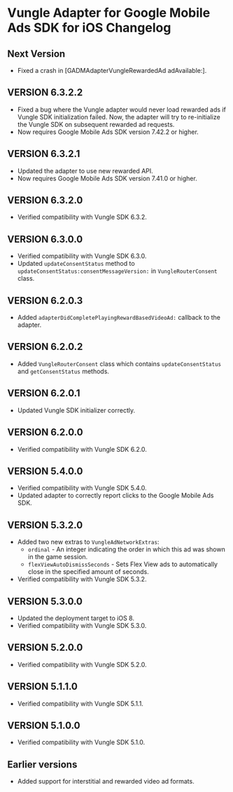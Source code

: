 # Vungle Adapter for Google Mobile Ads SDK for iOS Changelog

## Next Version
- Fixed a crash in [GADMAdapterVungleRewardedAd adAvailable:].

## VERSION 6.3.2.2
- Fixed a bug where the Vungle adapter would never load rewarded ads if Vungle SDK initialization failed. Now, the adapter will try to re-initialize the Vungle SDK on subsequent rewarded ad requests.
- Now requires Google Mobile Ads SDK version 7.42.2 or higher.

## VERSION 6.3.2.1
- Updated the adapter to use new rewarded API.
- Now requires Google Mobile Ads SDK version 7.41.0 or higher.

## VERSION 6.3.2.0
- Verified compatibility with Vungle SDK 6.3.2.

## VERSION 6.3.0.0
- Verified compatibility with Vungle SDK 6.3.0.
- Updated `updateConsentStatus` method to `updateConsentStatus:consentMessageVersion:` in `VungleRouterConsent` class.

## VERSION 6.2.0.3
- Added `adapterDidCompletePlayingRewardBasedVideoAd:` callback to the adapter.

## VERSION 6.2.0.2
- Added `VungleRouterConsent` class which contains `updateConsentStatus` and `getConsentStatus` methods.

## VERSION 6.2.0.1
- Updated Vungle SDK initializer correctly.

## VERSION 6.2.0.0
- Verified compatibility with Vungle SDK 6.2.0.

## VERSION 5.4.0.0
- Verified compatibility with Vungle SDK 5.4.0.
- Updated adapter to correctly report clicks to the Google Mobile Ads SDK.

## VERSION 5.3.2.0
- Added two new extras to `VungleAdNetworkExtras`:
  - `ordinal` - An integer indicating the order in which this ad was shown in
    the game session.
  - `flexViewAutoDismissSeconds` - Sets Flex View ads to automatically close in
    the specified amount of seconds.
- Verified compatibility with Vungle SDK 5.3.2.

## VERSION 5.3.0.0
- Updated the deployment target to iOS 8.
- Verified compatibility with Vungle SDK 5.3.0.

## VERSION 5.2.0.0
- Verified compatibility with Vungle SDK 5.2.0.

## VERSION 5.1.1.0
- Verified compatibility with Vungle SDK 5.1.1.

## VERSION 5.1.0.0
- Verified compatibility with Vungle SDK 5.1.0.

## Earlier versions
- Added support for interstitial and rewarded video ad formats.
